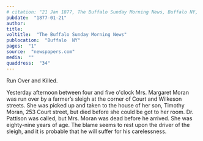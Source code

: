 ```yaml
---
# citation: "21 Jan 1877, The Buffalo Sunday Morning News, Buffalo NY, p1, q34, newspapers.com."
pubdate:  "1877-01-21"
author: 
title: 
voltitle:  "The Buffalo Sunday Morning News"
publocation:  "Buffalo  NY"
pages:  "1"
source:  "newspapers.com"
media:  ""
quaddress:  "34"
---
```

Run Over and Killed. 

Yesterday afternoon between four and five o'clock Mrs. Margaret Moran was run over by a farmer’s sleigh at the corner of Court and Wilkeson streets. She was picked up and taken to the house of her son, Timothy Moran, 253 Court street, but died before she could be got to her room. Dr. Pattison was called, but Mrs. Moran was dead before he arrived. She was eighty-nine years of age. The blame seems to rest upon the driver of the sleigh, and it is probable that he will suffer for his carelessness. 


